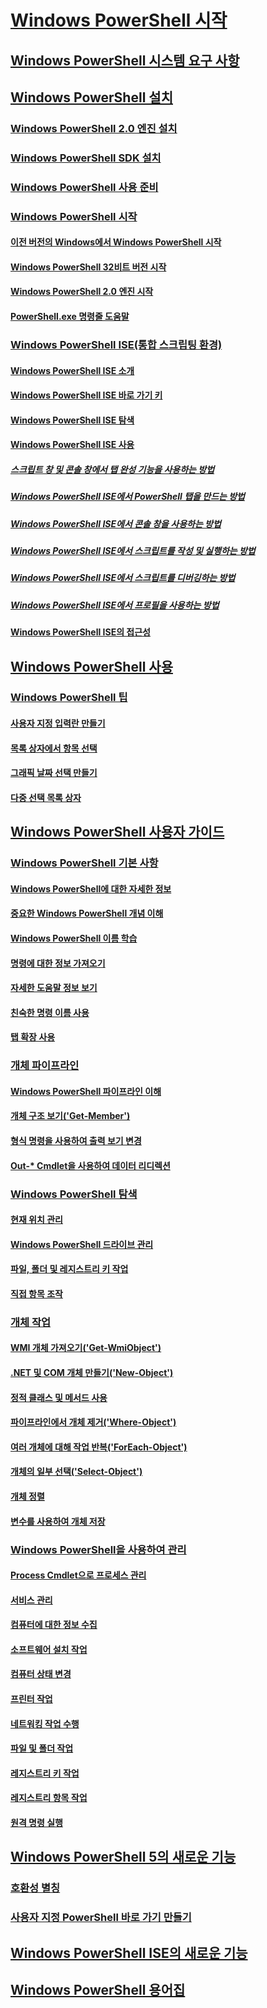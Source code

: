 # [Windows PowerShell 시작](Topic/Getting-Started-with-Windows-PowerShell.md)
## [Windows PowerShell 시스템 요구 사항](Topic/Windows-PowerShell-System-Requirements.md)
## [Windows PowerShell 설치](Topic/Installing-Windows-PowerShell.md)
### [Windows PowerShell 2.0 엔진 설치](Topic/Installing-the-Windows-PowerShell-2.0-Engine.md)
### [Windows PowerShell SDK 설치](https://msdn.microsoft.com/en-us/library/ff458115.aspx)
### [Windows PowerShell 사용 준비](Topic/Getting-Ready-to-Use-Windows-PowerShell.md)
### [Windows PowerShell 시작](Topic/Starting-Windows-PowerShell.md)
#### [이전 버전의 Windows에서 Windows PowerShell 시작](Topic/Starting-Windows-PowerShell-on-Earlier-Versions-of-Windows.md)
#### [Windows PowerShell 32비트 버전 시작](Topic/Starting-the-32-Bit-Version-of-Windows-PowerShell.md)
#### [Windows PowerShell 2.0 엔진 시작](Topic/Starting-the-Windows-PowerShell-2.0-Engine.md)
#### [PowerShell.exe 명령줄 도움말](Topic/PowerShell.exe-Command-Line-Help.md)
### [Windows PowerShell ISE(통합 스크립팅 환경)](Topic/Windows-PowerShell-Integrated-Scripting-Environment--ISE-.md)
#### [Windows PowerShell ISE 소개](Topic/Introducing-the-Windows-PowerShell-ISE.md)
#### [Windows PowerShell ISE 바로 가기 키](Topic/Keyboard-Shortcuts-for-the-Windows-PowerShell-ISE.md)
#### [Windows PowerShell ISE 탐색](Topic/Exploring-the-Windows-PowerShell-ISE.md)
#### [Windows PowerShell ISE 사용](Topic/Using-the-Windows-PowerShell-ISE.md)
##### [스크립트 창 및 콘솔 창에서 탭 완성 기능을 사용하는 방법](Topic/How-to-Use-Tab-Completion-in-the-Script-Pane-and-Console-Pane.md)
##### [Windows PowerShell ISE에서 PowerShell 탭을 만드는 방법](Topic/How-to-Create-a-PowerShell-Tab-in-Windows-PowerShell-ISE.md)
##### [Windows PowerShell ISE에서 콘솔 창을 사용하는 방법](Topic/How-to-Use-the-Console-Pane-in-the-Windows-PowerShell-ISE.md)
##### [Windows PowerShell ISE에서 스크립트를 작성 및 실행하는 방법](Topic/How-to-Write-and-Run-Scripts-in-the-Windows-PowerShell-ISE.md)
##### [Windows PowerShell ISE에서 스크립트를 디버깅하는 방법](Topic/How-to-Debug-Scripts-in-Windows-PowerShell-ISE.md)
##### [Windows PowerShell ISE에서 프로필을 사용하는 방법](Topic/How-to-Use-Profiles-in-Windows-PowerShell-ISE.md)
#### [Windows PowerShell ISE의 접근성](Topic/Accessibility-in-Windows-PowerShell-ISE.md)
## [Windows PowerShell 사용](Topic/Using-Windows-PowerShell.md)
### [Windows PowerShell 팁](Topic/Windows-PowerShell-Tips.md)
#### [사용자 지정 입력란 만들기](Topic/Creating-a-Custom-Input-Box.md)
#### [목록 상자에서 항목 선택](Topic/Selecting-Items-from-a-List-Box.md)
#### [그래픽 날짜 선택 만들기](Topic/Creating-a-Graphical-Date-Picker.md)
#### [다중 선택 목록 상자](Topic/Multiple-selection-List-Boxes.md)
## [Windows PowerShell 사용자 가이드](Topic/Windows-PowerShell-User-s-Guide.md)
### [Windows PowerShell 기본 사항](Topic/Windows-PowerShell-Basics.md)
#### [Windows PowerShell에 대한 자세한 정보](Topic/About-Windows-PowerShell.md)
#### [중요한 Windows PowerShell 개념 이해](Topic/Understanding-Important-Windows-PowerShell-Concepts.md)
#### [Windows PowerShell 이름 학습](Topic/Learning-Windows-PowerShell-Names.md)
#### [명령에 대한 정보 가져오기](Topic/Getting-Information-About-Commands.md)
#### [자세한 도움말 정보 보기](Topic/Getting-Detailed-Help-Information.md)
#### [친숙한 명령 이름 사용](Topic/Using-Familiar-Command-Names.md)
#### [탭 확장 사용](Topic/Using-Tab-Expansion.md)
### [개체 파이프라인](Topic/Object-Pipeline.md)
#### [Windows PowerShell 파이프라인 이해](Topic/Understanding-the-Windows-PowerShell-Pipeline.md)
#### [개체 구조 보기('Get-Member')](Topic/Viewing-Object-Structure--Get-Member-.md)
#### [형식 명령을 사용하여 출력 보기 변경](Topic/Using-Format-Commands-to-Change-Output-View.md)
#### [Out-* Cmdlet을 사용하여 데이터 리디렉션](Topic/Redirecting-Data-with-Out---Cmdlets.md)
### [Windows PowerShell 탐색](Topic/Windows-PowerShell-Navigation.md)
#### [현재 위치 관리](Topic/Managing-Current-Location.md)
#### [Windows PowerShell 드라이브 관리](Topic/Managing-Windows-PowerShell-Drives.md)
#### [파일, 폴더 및 레지스트리 키 작업](Topic/Working-With-Files,-Folders-and-Registry-Keys.md)
#### [직접 항목 조작](Topic/Manipulating-Items-Directly.md)
### [개체 작업](Topic/Working-with-Objects.md)
#### [WMI 개체 가져오기('Get-WmiObject')](Topic/Getting-WMI-Objects--Get-WmiObject-.md)
#### [.NET 및 COM 개체 만들기('New-Object')](Topic/Creating-.NET-and-COM-Objects--New-Object-.md)
#### [정적 클래스 및 메서드 사용](Topic/Using-Static-Classes-and-Methods.md)
#### [파이프라인에서 개체 제거('Where-Object')](Topic/Removing-Objects-from-the-Pipeline--Where-Object-.md)
#### [여러 개체에 대해 작업 반복('ForEach-Object')](Topic/Repeating-a-Task-for-Multiple-Objects--ForEach-Object-.md)
#### [개체의 일부 선택('Select-Object')](Topic/Selecting-Parts-of-Objects--Select-Object-.md)
#### [개체 정렬](Topic/Sorting-Objects.md)
#### [변수를 사용하여 개체 저장](Topic/Using-Variables-to-Store-Objects.md)
### [Windows PowerShell을 사용하여 관리](Topic/Using-Windows-PowerShell-for-Administration.md)
#### [Process Cmdlet으로 프로세스 관리](Topic/Managing-Processes-with-Process-Cmdlets.md)
#### [서비스 관리](Topic/Managing-Services.md)
#### [컴퓨터에 대한 정보 수집](Topic/Collecting-Information-About-Computers.md)
#### [소프트웨어 설치 작업](Topic/Working-with-Software-Installations.md)
#### [컴퓨터 상태 변경](Topic/Changing-Computer-State.md)
#### [프린터 작업](Topic/Working-with-Printers.md)
#### [네트워킹 작업 수행](Topic/Performing-Networking-Tasks.md)
#### [파일 및 폴더 작업](Topic/Working-with-Files-and-Folders.md)
#### [레지스트리 키 작업](Topic/Working-with-Registry-Keys.md)
#### [레지스트리 항목 작업](Topic/Working-with-Registry-Entries.md)
#### [원격 명령 실행](Topic/Running-Remote-Commands.md)
## [Windows PowerShell 5의 새로운 기능](Topic/What-s-New-in-Windows-PowerShell.md)
### [호환성 별칭](Topic/Appendix-1---Compatibility-Aliases.md)
### [사용자 지정 PowerShell 바로 가기 만들기](Topic/Appendix-2---Creating-a-Custom-PowerShell-Shortcut.md)
## [Windows PowerShell ISE의 새로운 기능](Topic/What-s-New-in-the-Windows-PowerShell-ISE.md)
## [Windows PowerShell 용어집](Topic/Windows-PowerShell-Glossary.md)


<!--HONumber=Apr16_HO1-->


